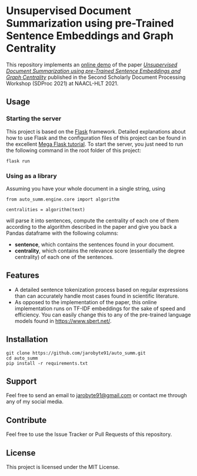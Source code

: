 # Unsupervised Document Summarization using pre-Trained Sentence Embeddings and Graph Centrality

This repository implements an [online demo](https://auto-summ.herokuapp.com/) of the paper [*Unsupervised Document Summarization using pre-Trained Sentence Embeddings and Graph Centrality*](https://aclanthology.org/2021.sdp-1.14/) published in the Second Scholarly Document Processing Workshop (SDProc 2021) at NAACL-HLT 2021.

## Usage

### Starting the server

This project is based on the [Flask](https://flask.palletsprojects.com/en/2.0.x/) framework. Detailed explanations about how to use Flask and the configuration files of this project can be found in the excellent [Mega Flask tutorial](https://blog.miguelgrinberg.com/post/the-flask-mega-tutorial-part-i-hello-world). To start the server, you just need to run the following command in the root folder of this project:

    flask run

### Using as a library

Assuming you have your whole document in a single string, using

    from auto_summ.engine.core import algorithm
    
    centralities = algorithm(text)
    
will parse it into sentences, compute the centrality of each one of them according to the algorithm described in the paper and give you back a Pandas dataframe with the following columns:

  * **sentence**, which contains the sentences found in your document.
  * **centrality**, which contains the relevance score (essentially the degree centrality) of each one of the sentences.

## Features

  * A detailed sentence tokenization process based on regular expressions than can accurately handle most cases found in scientific literature.
  * As opposed to the implementation of the paper, this online implementation runs on TF-IDF embeddings for the sake of speed and efficiency. You can easily change this to any of the pre-trained language models found in https://www.sbert.net/.

## Installation

    git clone https://github.com/jarobyte91/auto_summ.git
    cd auto_summ
    pip install -r requirements.txt

## Support

Feel free to send an email to jarobyte91@gmail.com or contact me through any of my social media.

## Contribute

Feel free to use the Issue Tracker or Pull Requests of this repository.

## License

This project is licensed under the MIT License.

